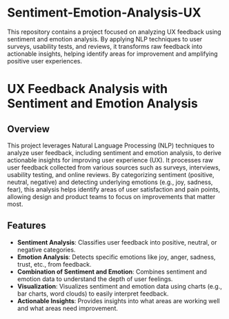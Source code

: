 # Sentiment-Emotion-Analysis-UX
This repository contains a project focused on analyzing UX feedback using sentiment and emotion analysis. By applying NLP techniques to user surveys, usability tests, and reviews, it transforms raw feedback into actionable insights, helping identify areas for improvement and amplifying positive user experiences.

# UX Feedback Analysis with Sentiment and Emotion Analysis

## Overview
This project leverages Natural Language Processing (NLP) techniques to analyze user feedback, including sentiment and emotion analysis, to derive actionable insights for improving user experience (UX). It processes raw user feedback collected from various sources such as surveys, interviews, usability testing, and online reviews. By categorizing sentiment (positive, neutral, negative) and detecting underlying emotions (e.g., joy, sadness, fear), this analysis helps identify areas of user satisfaction and pain points, allowing design and product teams to focus on improvements that matter most.

## Features
- **Sentiment Analysis**: Classifies user feedback into positive, neutral, or negative categories.
- **Emotion Analysis**: Detects specific emotions like joy, anger, sadness, trust, etc., from feedback.
- **Combination of Sentiment and Emotion**: Combines sentiment and emotion data to understand the depth of user feelings.
- **Visualization**: Visualizes sentiment and emotion data using charts (e.g., bar charts, word clouds) to easily interpret feedback.
- **Actionable Insights**: Provides insights into what areas are working well and what areas need improvement.

